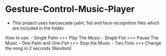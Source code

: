 # Gesture-Control-Music-Player

- This project uses harcascade palm, fist and face recognition files which are included in the folder.

How to use:
	-  Single Palm >>> Play The Music
	-  Single Fist >>> Pause The Music
	- One Palm and One Fist >>> Stop the Music
	- Two Fists >>> Change the song in 2 seconds (Random)

